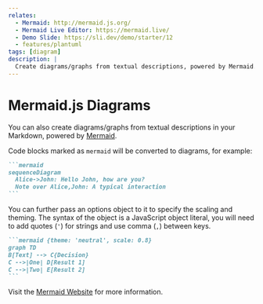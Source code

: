 ```yaml
---
relates:
  - Mermaid: http://mermaid.js.org/
  - Mermaid Live Editor: https://mermaid.live/
  - Demo Slide: https://sli.dev/demo/starter/12
  - features/plantuml
tags: [diagram]
description: |
  Create diagrams/graphs from textual descriptions, powered by Mermaid.
---
```


# Mermaid.js Diagrams

You can also create diagrams/graphs from textual descriptions in your Markdown, powered by [Mermaid](https://mermaid-js.github.io/mermaid).

Code blocks marked as `mermaid` will be converted to diagrams, for example:

````md
```mermaid
sequenceDiagram
  Alice->John: Hello John, how are you?
  Note over Alice,John: A typical interaction
```
````

You can further pass an options object to it to specify the scaling and theming. The syntax of the object is a JavaScript object literal, you will need to add quotes (`'`) for strings and use comma (`,`) between keys.

````md
```mermaid {theme: 'neutral', scale: 0.8}
graph TD
B[Text] --> C{Decision}
C -->|One| D[Result 1]
C -->|Two| E[Result 2]
```
````

Visit the [Mermaid Website](http://mermaid.js.org/) for more information.
